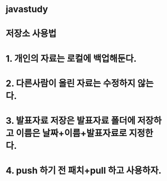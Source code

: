 # javastudy
# 저장소 사용법
# 1. 개인의 자료는 로컬에 백업해둔다.
# 2. 다른사람이 올린 자료는 수정하지 않는다.
# 3. 발표자료 저장은 발표자료 폴더에 저장하고 이름은 날짜+이름+발표자료로 지정한다.
# 4. push 하기 전 패치+pull 하고 사용하자.
